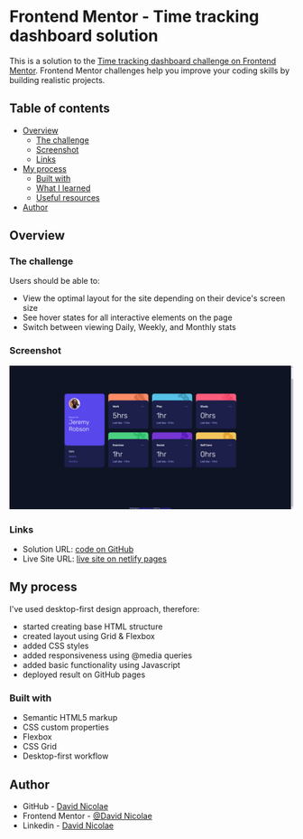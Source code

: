# Frontend Mentor - Time tracking dashboard solution

This is a solution to the [Time tracking dashboard challenge on Frontend Mentor](https://www.frontendmentor.io/challenges/time-tracking-dashboard-UIQ7167Jw). Frontend Mentor challenges help you improve your coding skills by building realistic projects. 

## Table of contents

- [Overview](#overview)
  - [The challenge](#the-challenge)
  - [Screenshot](#screenshot)
  - [Links](#links)
- [My process](#my-process)
  - [Built with](#built-with)
  - [What I learned](#what-i-learned)
  - [Useful resources](#useful-resources)
- [Author](#author)

## Overview

### The challenge

Users should be able to:

- View the optimal layout for the site depending on their device's screen size
- See hover states for all interactive elements on the page
- Switch between viewing Daily, Weekly, and Monthly stats

### Screenshot

![](./images/Screenshot.png)

### Links

- Solution URL: [code on GitHub](https://github.com/davnicolae/time-tracking-dashboard-FrontEnd-Mentor)
- Live Site URL: [live site on netlify pages](https://davnicolae-github-time-tracking-dashboard-frontend-mentor.netlify.app/)

## My process

I've used desktop-first design approach, therefore: 
- started creating base HTML structure 
- created layout using Grid & Flexbox
- added CSS styles
- added responsiveness using @media queries
- added basic functionality using Javascript 
- deployed result on GitHub pages

### Built with

- Semantic HTML5 markup
- CSS custom properties
- Flexbox
- CSS Grid
- Desktop-first workflow


## Author

- GitHub - [David Nicolae](https://github.com/davnicolae)
- Frontend Mentor - [@David Nicolae](https://www.frontendmentor.io/profile/davnicolae)
- Linkedin - [David Nicolae](https://www.linkedin.com/in/david-nicolae-b33845102/)
